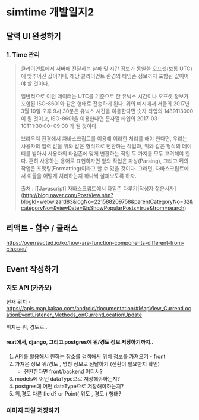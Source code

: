 # simtime 개발일지2



## 달력 UI 완성하기

### 1. Time 관리

> 클라이언트에서 서버에 전달하는 날짜 및 시간 정보가 동일한 오프셋(보통 UTC)에 맞추어진 값이거나, 해당 클라이언트 환경의 타임존 정보까지 포함된 값이어야 할 것이다.
>
> 일반적으로 이런 데이터는 UTC를 기준으로 한 유닉스 시간이나 오프셋 정보가 포함된 ISO-8601와 같은 형태로 전송하게 된다. 위의 예시에서 서울의 2017년 3월 10일 오후 9시 30분은 유닉스 시간을 이용한다면 숫자 타입의 1489113000 이 될 것이고, ISO-8601을 이용한다면 문자열 타입의 2017-03-10T11:30:00+09:00 가 될 것이다.
>
> 브라우저 환경에서 자바스크립트를 이용해 이러한 처리를 해야 한다면, 우리는 사용자의 입력 값을 위와 같은 형식으로 변환하는 작업과, 위와 같은 형식의 데이터를 받아서 사용자의 타임존에 맞게 변환하는 작업 두 가지를 모두 고려해야 한다. 흔히 사용하는 용어로 표현하자면 앞의 작업은 파싱(Parsing), 그리고 뒤의 작업은 포맷팅(Formatting)이라고 할 수 있을 것이다. 그러면, 자바스크립트에서 이들을 어떻게 처리하는지 하나씩 살펴보도록 하자.
>
> 출처 : [\[Javascript] 자바스크립트에서 타임존 다루기|작성자 젊은사자](http://blog.naver.com/PostView.nhn?blogId=webwizard83&logNo=221588209758&parentCategoryNo=32&categoryNo=&viewDate=&isShowPopularPosts=true&from=search)
>





## 리액트 - 함수 / 클래스 

https://overreacted.io/ko/how-are-function-components-different-from-classes/







## Event 작성하기

### 지도 API (카카오)

현재 위치 - https://apis.map.kakao.com/android/documentation/#MapView_CurrentLocationEventListener_Methods_onCurrentLocationUpdate

위치는 위, 경도로..



#### reat에서, django, 그리고 postgres에 위/경도 정보 저장하기까지..

1. API를 활용해서 원하는 장소를 검색해서 위치 정보를 가져오기 - front
2. 가져온 정보 위/경도 , 명칭 정보로 전달하기 (전환이 필요한지 확인) 
   - 전환한다면 front/backend 어디서?
3. models에 어떤 dataType으로 저장해야하는지? 
4. postgres에 어떤 dataType으로 저장해야하는지?
5. 위,경도 다른 field? or Point( 위도 , 경도 ) 형태?





### 이미지 파일 저장하기

